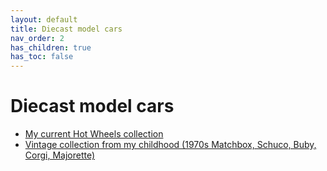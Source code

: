 ```yaml
---
layout: default
title: Diecast model cars
nav_order: 2
has_children: true
has_toc: false
---
```


# Diecast model cars


* [My current Hot Wheels collection](/hotwheels/)
* [Vintage collection from my childhood (1970s Matchbox, Schuco, Buby, Corgi, Majorette)](/vintagediecast/)
